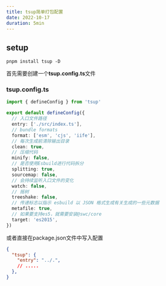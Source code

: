 ```yaml
---
title: tsup简单打包配置
date: 2022-10-17
duration: 5min
---
```


## setup

```shell
pnpm install tsup -D
```

首先需要创建一个**tsup.config.ts**文件

### tsup.config.ts
```ts
import { defineConfig } from 'tsup'

export default defineConfig({
  // 入口文件路径
  entry: ['./src/index.ts'],
  // bundle formats
  format: ['esm', 'cjs', 'iife'],
  // 每次生成前清除输出目录
  clean: true,
  // 压缩代码
  minify: false,
  // 是否使用Esbuild进行代码拆分
  splitting: true,
  sourcemap: false,
  // 会持续监听入口文件的变化
  watch: false,
  // 摇树
  treeshake: false,
  // 传递标志以指示 esbuild 以 JSON 格式生成有关生成的一些元数据
  metafile: true,
  // 如果要支持es5，就需要安装@swc/core
  target: 'es2015',
})
```
或者直接在package.json文件中写入配置

```json
{
  "tsup": {
    "entry": "../.",
    // .....
  },
}
```
